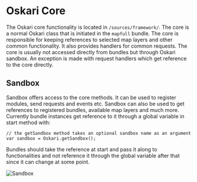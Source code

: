 # Oskari Core

The Oskari core functionality is located in `/sources/framework/`. The core is a normal Oskari class that is initiated in the `mapfull` bundle. The core is responsible for keeping references to selected map layers and other common functionality. It also provides handlers for common requests. The core is usually not accessed directly from bundles but through Oskari sandbox. An exception is made with request handlers which get reference to the core directly.

## Sandbox

Sandbox offers access to the core methods. It can be used to register modules, send requests and events etc. Sandbox can also be used to get references to registered bundles, available map layers and much more. Currently bundle instances get reference to it through a global variable in start method with:


    // the getSandbox method takes an optional sandbox name as an argument
    var sandbox = Oskari.getSandbox();

Bundles should take the reference at start and pass it along to functionalities and not reference it through the global variable after that since it can change at some point.

![Sandbox](/images/documentation/sandbox.png)